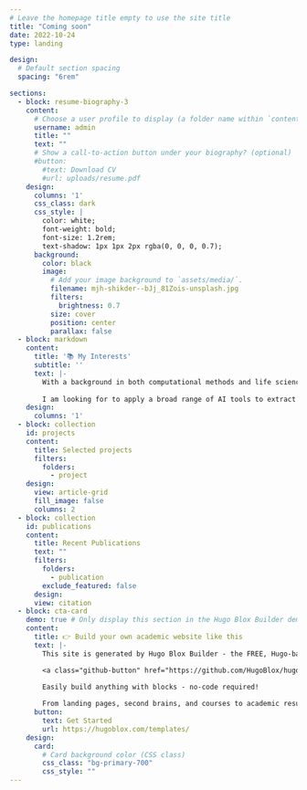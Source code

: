 ```yaml
---
# Leave the homepage title empty to use the site title
title: "Coming soon"
date: 2022-10-24
type: landing

design:
  # Default section spacing
  spacing: "6rem"

sections:
  - block: resume-biography-3
    content:
      # Choose a user profile to display (a folder name within `content/authors/`)
      username: admin
      title: ""
      text: ""
      # Show a call-to-action button under your biography? (optional)
      #button:
        #text: Download CV
        #url: uploads/resume.pdf
    design:
      columns: '1'
      css_class: dark
      css_style: |
        color: white;
        font-weight: bold;
        font-size: 1.2rem;
        text-shadow: 1px 1px 2px rgba(0, 0, 0, 0.7);
      background:
        color: black
        image:
          # Add your image background to `assets/media/`.
          filename: mjh-shikder--bJj_81Zois-unsplash.jpg
          filters:
            brightness: 0.7
          size: cover
          position: center
          parallax: false
  - block: markdown
    content:
      title: '📚 My Interests'
      subtitle: ''
      text: |-
        With a background in both computational methods and life sciences, I’m passionate about advancing the healthcare industry through innovative, data-driven approaches. 
        
        I am looking for to apply a broad range of AI tools to extract meaningful insights from diverse biological data types — such as omics, imaging, and biosignals. This integrative approach enables the development of holistic solutions that capture the complexity of living systems.
    design:
      columns: '1'
  - block: collection
    id: projects
    content:
      title: Selected projects
      filters:
        folders:
          - project
    design:
      view: article-grid
      fill_image: false
      columns: 2
  - block: collection 
    id: publications 
    content:
      title: Recent Publications 
      text: ""
      filters:
        folders:
          - publication
        exclude_featured: false
      design:
      view: citation
  - block: cta-card
    demo: true # Only display this section in the Hugo Blox Builder demo site
    content:
      title: 👉 Build your own academic website like this
      text: |-
        This site is generated by Hugo Blox Builder - the FREE, Hugo-based open source website builder trusted by 250,000+ academics like you.

        <a class="github-button" href="https://github.com/HugoBlox/hugo-blox-builder" data-color-scheme="no-preference: light; light: light; dark: dark;" data-icon="octicon-star" data-size="large" data-show-count="true" aria-label="Star HugoBlox/hugo-blox-builder on GitHub">Star</a>

        Easily build anything with blocks - no-code required!
        
        From landing pages, second brains, and courses to academic resumés, conferences, and tech blogs.
      button:
        text: Get Started
        url: https://hugoblox.com/templates/
    design:
      card:
        # Card background color (CSS class)
        css_class: "bg-primary-700"
        css_style: ""
---
```

